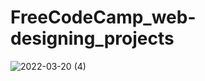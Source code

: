 # FreeCodeCamp_web-designing_projects

![2022-03-20 (4)](https://user-images.githubusercontent.com/67143143/159170701-f625ae1d-faaf-476c-8759-810a4597e4db.png)

